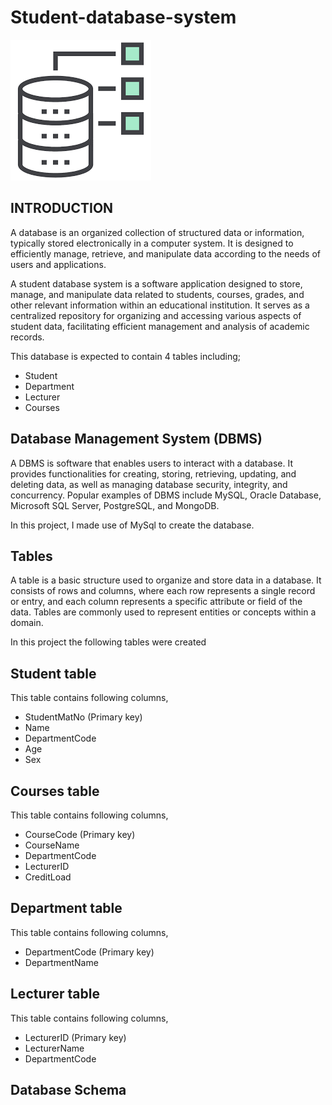 # Student-database-system

![](Database.png)


**INTRODUCTION**
---

A database is an organized collection of structured data or information, typically stored electronically in a computer system. It is designed to efficiently manage, retrieve, and manipulate data according to the needs of users and applications. 

A student database system is a software application designed to store, manage, and manipulate data related to students, courses, grades, and other relevant information within an educational institution. It serves as a centralized repository for organizing and accessing various aspects of student data, facilitating efficient management and analysis of academic records.

This database is expected to contain 4 tables including;
- Student
- Department
- Lecturer
- Courses

**Database Management System (DBMS)**
---

A DBMS is software that enables users to interact with a database. It provides functionalities for creating, storing, retrieving, updating, and deleting data, as well as managing database security, integrity, and concurrency. Popular examples of DBMS include MySQL, Oracle Database, Microsoft SQL Server, PostgreSQL, and MongoDB.

In this project, I made use of MySql to create the database.

**Tables**
---

A table is a basic structure used to organize and store data in a database. It consists of rows and columns, where each row represents a single record or entry, and each column represents a specific attribute or field of the data. Tables are commonly used to represent entities or concepts within a domain.

In this project the following tables were created

**Student table**
---

This table contains following columns,
- StudentMatNo (Primary key)
- Name
- DepartmentCode
- Age
- Sex

**Courses table**
---

This table contains following columns,
- CourseCode (Primary key)
- CourseName
- DepartmentCode
- LecturerID
- CreditLoad

**Department table**
---

This table contains following columns,
- DepartmentCode (Primary key)
- DepartmentName

**Lecturer table**
---

This table contains following columns,
- LecturerID (Primary key)
- LecturerName
- DepartmentCode


**Database Schema**
---

